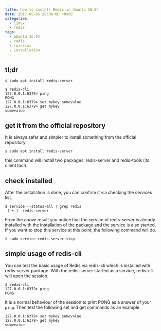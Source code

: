 ```yaml
---
title: how to install Redis in Ubuntu 16.04
date: 2017-06-05 20:36:00 +0900
categories:
  - linux
  - redis
tags:
  - ubuntu 16.04
  - redis
  - tutorial
  - installation
---
```


## tl;dr

```shell
$ sudo apt install redis-server

$ redis-cli
127.0.0.1:6379> ping
PONG
127.0.0.1:6379> set mykey somevalue
127.0.0.1:6379> get mykey
somevalue
```

## get it from the official repository

It is always safer and simpler to install something from the official repository.

```shell
$ sudo apt install redis-server
```

this command will install two packages: redis-server and redis-tools (its client tool).

## check installed

After the installation is done, you can confirm it via checking the services list.

```shell
$ service --status-all | grep redis
 [ + ]  redis-server
```

From the above result you notice that the service of redis-server is already installed with the installation of the package and the service is also started. If you want to stop this service at this point, the following command will do.

```shell
$ sudo service redis-server stop
```

## simple usage of redis-cli

You can test the basic usage of Redis via redis-cli which is installed with redis-server package. With the redis-server started as a service, redis-cli will open the session.

```shell
$ redis-cli
127.0.0.1:6379> ping
PONG
```

it is a normal behaviour of the session to print PONG as a answer of your `ping`. Then test the following set and get commands as an example.

```shell
127.0.0.1:6379> set mykey somevalue
127.0.0.1:6379> get mykey
somevalue
```
